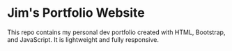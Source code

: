 # Jim's Portfolio Website

This repo contains my personal dev portfolio created with HTML, Bootstrap, and JavaScript. It is lightweight and fully responsive. 
